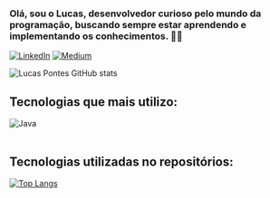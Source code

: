 ### Olá, sou o Lucas, desenvolvedor curioso pelo mundo da programação, buscando sempre estar aprendendo e implementando os conhecimentos. ✌🏼

[![LinkedIn](https://img.shields.io/badge/LinkedIn-0077B5?style=for-the-badge&logo=linkedin&logoColor=white)](https://www.linkedin.com/in/pontes-lucas/)
[![Medium](https://img.shields.io/badge/Medium-12100E?style=for-the-badge&logo=medium&logoColor=white)](https://medium.com/@lucaspontes.dev)


![Lucas Pontes GitHub stats](https://github-readme-stats.vercel.app/api?username=LucasDev13&show_icons=true&theme=dracula)

## Tecnologias que mais utilizo:
<div style="display: inline_block">
    <img align="center" alt="Java" src="https://img.shields.io/badge/Java-ED8B00?style=for-the-badge&logo=openjdk&logoColor=white">
</div><br/>

## Tecnologias utilizadas no repositórios:
[![Top Langs](https://github-readme-stats.vercel.app/api/top-langs/?username=LucasDev13&layout=compact)](https://github.com/anuraghazra/github-readme-stats)